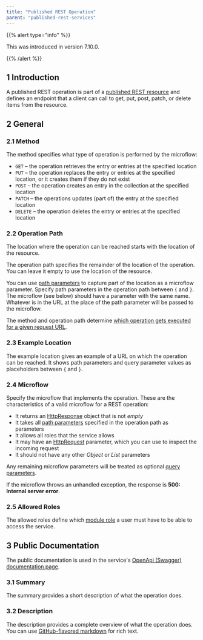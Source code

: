 ```yaml
---
title: "Published REST Operation"
parent: "published-rest-services"
---
```


{{% alert type="info" %}}

This was introduced in version 7.10.0.

{{% /alert %}}

## 1 Introduction

A published REST operation is part of a [published REST resource](published-rest-resource) and defines an endpoint that a client can call to get, put, post, patch, or delete items from the resource.

## 2 General

### 2.1 Method

The method specifies what type of operation is performed by the microflow:

* `GET` – the operation retrieves the entry or entries at the specified location
* `PUT` – the operation replaces the entry or entries at the specified location, or it creates them if they do not exist
* `POST` – the operation creates an entry in the collection at the specified location
* `PATCH` – the operations updates (part of) the entry at the specified location
* `DELETE` – the operation deletes the entry or entries at the specified location

### <a name="operation-path"></a>2.2 Operation Path

The location where the operation can be reached starts with the location of the resource.

The operation path specifies the remainder of the location of the operation. You can leave it empty to use the location of the resource.

You can use [path parameters](published-rest-path-parameters) to capture part of the location as a microflow parameter. Specify path parameters in the operation path between `{` and `}`. The microflow (see below) should have a parameter with the same name. Whatever is in the URL at the place of the path parameter will be passed to the microflow.

The method and operation path determine [which operation gets executed for a given request URL](published-rest-routing).

### <a name="example-location"></a>2.3 Example Location

The example location gives an example of a URL on which the operation can be reached. It shows path parameters and query parameter values as placeholders between `{` and `}`.

### 2.4 Microflow

Specify the microflow that implements the operation. These are the characteristics of a valid microflow for a REST operation:

* It returns an [HttpResponse](http-request-and-response-entities#http-response) object that is not *empty*
* It takes all [path parameters](published-rest-path-parameters) specified in the operation path as parameters
* It allows all roles that the service allows
* It may have an [HttpRequest](http-request-and-response-entities#http-request) parameter, which you can use to inspect the incoming request
* It should not have any other *Object* or *List* parameters

Any remaining microflow parameters will be treated as optional [query parameters](published-rest-query-parameters).

If the microflow throws an unhandled exception, the response is **500: Internal server error**.

### 2.5 Allowed Roles

The allowed roles define which [module role](module-role) a user must have to be able to access the service.

## 3 Public Documentation

The public documentation is used in the service's [OpenApi (Swagger) documentation page](published-rest-services#interactive-documentation).

### <a name="summary"></a>3.1 Summary

The summary provides a short description of what the operation does.

### <a name="description"></a>3.2 Description

The description provides a complete overview of what the operation does. You can use [GitHub-flavored markdown](gfm-syntax) for rich text.
